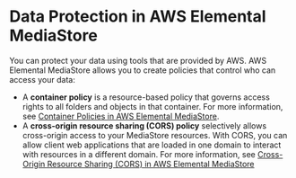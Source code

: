 # Data Protection in AWS Elemental MediaStore<a name="data-protection"></a>

You can protect your data using tools that are provided by AWS\. AWS Elemental MediaStore allows you to create policies that control who can access your data:
+ A **container policy** is a resource\-based policy that governs access rights to all folders and objects in that container\. For more information, see [Container Policies in AWS Elemental MediaStore](policies.md)\.
+ A **cross\-origin resource sharing \(CORS\) policy** selectively allows cross\-origin access to your MediaStore resources\. With CORS, you can allow client web applications that are loaded in one domain to interact with resources in a different domain\. For more information, see [Cross\-Origin Resource Sharing \(CORS\) in AWS Elemental MediaStore](cors-policy.md)